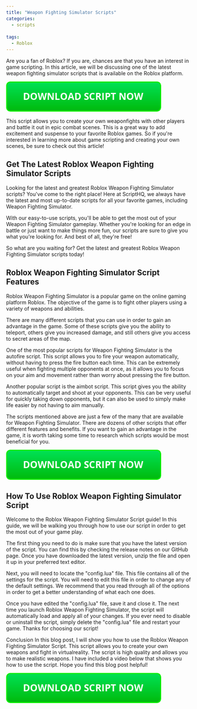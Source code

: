 ```yaml
---
title: "Weapon Fighting Simulator Scripts"
categories:
  - scripts
  
tags:
  - Roblox
---
```


Are you a fan of Roblox? If you are, chances are that you have an interest in game scripting. In this article, we will be discussing one of the latest weapon fighting simulator scripts that is available on the Roblox platform.

[![script button](https://github.com/robloxpaste/robloxpaste.github.io/blob/main/script_button.png?raw=true)](https://rbxpaste.com/latest-script)


This script allows you to create your own weaponfights with other players and battle it out in epic combat scenes. This is a great way to add excitement and suspense to your favorite Roblox games. So if you're interested in learning more about game scripting and creating your own scenes, be sure to check out this article!

## Get The Latest Roblox Weapon Fighting Simulator Scripts

Looking for the latest and greatest Roblox Weapon Fighting Simulator scripts? You've come to the right place! Here at ScriptHQ, we always have the latest and most up-to-date scripts for all your favorite games, including Weapon Fighting Simulator.

With our easy-to-use scripts, you'll be able to get the most out of your Weapon Fighting Simulator gameplay. Whether you're looking for an edge in battle or just want to make things more fun, our scripts are sure to give you what you're looking for. And best of all, they're free!

So what are you waiting for? Get the latest and greatest Roblox Weapon Fighting Simulator scripts today!

## Roblox Weapon Fighting Simulator Script Features
Roblox Weapon Fighting Simulator is a popular game on the online gaming platform Roblox. The objective of the game is to fight other players using a variety of weapons and abilities.

There are many different scripts that you can use in order to gain an advantage in the game. Some of these scripts give you the ability to teleport, others give you increased damage, and still others give you access to secret areas of the map.

One of the most popular scripts for Weapon Fighting Simulator is the autofire script. This script allows you to fire your weapon automatically, without having to press the fire button each time. This can be extremely useful when fighting multiple opponents at once, as it allows you to focus on your aim and movement rather than worry about pressing the fire button.

Another popular script is the aimbot script. This script gives you the ability to automatically target and shoot at your opponents. This can be very useful for quickly taking down opponents, but it can also be used to simply make life easier by not having to aim manually.

The scripts mentioned above are just a few of the many that are available for Weapon Fighting Simulator. There are dozens of other scripts that offer different features and benefits. If you want to gain an advantage in the game, it is worth taking some time to research which scripts would be most beneficial for you.

[![script button](https://github.com/robloxpaste/robloxpaste.github.io/blob/main/script_button.png?raw=true)](https://rbxpaste.com/latest-script)

## How To Use Roblox Weapon Fighting Simulator Script

Welcome to the Roblox Weapon Fighting Simulator Script guide! In this guide, we will be walking you through how to use our script in order to get the most out of your game play.

The first thing you need to do is make sure that you have the latest version of the script. You can find this by checking the release notes on our GitHub page. Once you have downloaded the latest version, unzip the file and open it up in your preferred text editor.

Next, you will need to locate the "config.lua" file. This file contains all of the settings for the script. You will need to edit this file in order to change any of the default settings. We recommend that you read through all of the options in order to get a better understanding of what each one does.

Once you have edited the "config.lua" file, save it and close it. The next time you launch Roblox Weapon Fighting Simulator, the script will automatically load and apply all of your changes. If you ever need to disable or uninstall the script, simply delete the "config.lua" file and restart your game. Thanks for choosing our script!

Conclusion
In this blog post, I will show you how to use the Roblox Weapon Fighting Simulator Script. This script allows you to create your own weapons and fight in virtualreality. The script is high quality and allows you to make realistic weapons. I have included a video below that shows you how to use the script. Hope you find this blog post helpful!

[![script button](https://github.com/robloxpaste/robloxpaste.github.io/blob/main/script_button.png?raw=true)](https://rbxpaste.com/latest-script)